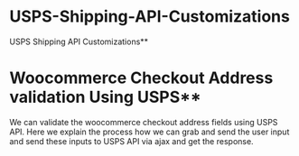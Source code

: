 # USPS-Shipping-API-Customizations
USPS Shipping API Customizations**

# Woocommerce Checkout Address validation Using USPS**
We can validate the woocommerce checkout address fields using USPS API.
Here we explain the process how we can grab and send the user input and send these inputs to USPS API via ajax and get the response.

